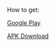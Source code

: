 How to get:

[Google Play](https://play.google.com/store/apps/details?id=rocket.service.super)

[APK Download](https://rocketapp666.github.io/rocket-v1.1.apk)
